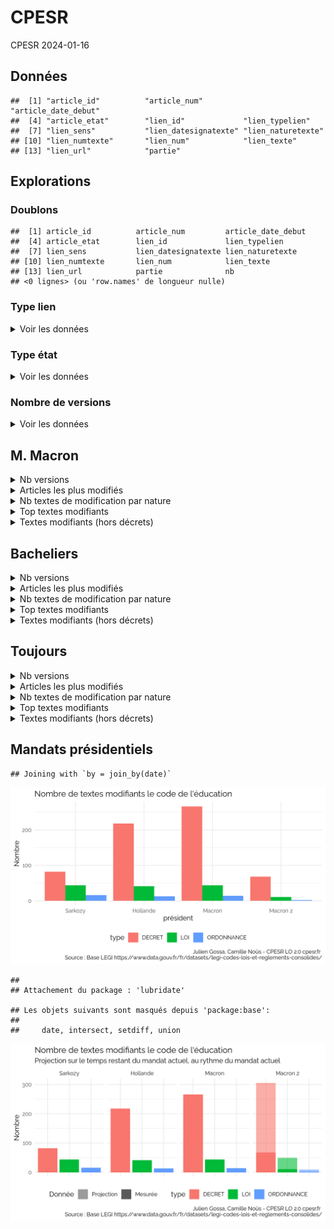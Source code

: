 CPESR
================
CPESR
2024-01-16

## Données

    ##  [1] "article_id"          "article_num"         "article_date_debut" 
    ##  [4] "article_etat"        "lien_id"             "lien_typelien"      
    ##  [7] "lien_sens"           "lien_datesignatexte" "lien_naturetexte"   
    ## [10] "lien_numtexte"       "lien_num"            "lien_texte"         
    ## [13] "lien_url"            "partie"

## Explorations

### Doublons

    ##  [1] article_id          article_num         article_date_debut 
    ##  [4] article_etat        lien_id             lien_typelien      
    ##  [7] lien_sens           lien_datesignatexte lien_naturetexte   
    ## [10] lien_numtexte       lien_num            lien_texte         
    ## [13] lien_url            partie              nb                 
    ## <0 lignes> (ou 'row.names' de longueur nulle)

### Type lien

<details>
<summary>
Voir les données
</summary>

| lien_typelien |    nb |
|:--------------|------:|
| CONCORDANCE   | 10690 |
| CONCORDE      |  5006 |
| CODIFICATION  |  9281 |
| CITATION      | 90684 |
| MODIFICATION  |   752 |
| MODIFIE       |  5282 |

</details>

### Type état

<details>
<summary>
Voir les données
</summary>

| article_etat    |    nb |
|:----------------|------:|
| MODIFIE         | 82097 |
| VIGUEUR         | 33428 |
| TRANSFERE       |  1051 |
| ABROGE          |  8046 |
| MODIFIE_MORT_NE |  1021 |
| VIGUEUR_DIFF    |   953 |

</details>

### Nombre de versions

<details>
<summary>
Voir les données
</summary>

| versions |   nb |
|---------:|-----:|
|        1 | 3347 |
|        2 | 1481 |
|        3 |  724 |
|        4 |  294 |
|        5 |  140 |
|        6 |   66 |

</details>

## M. Macron

<details>
<summary>
Nb versions
</summary>

| partie        | nb_versions |
|:--------------|------------:|
| Législative   |          77 |
| Réglementaire |         257 |

</details>
<details>
<summary>
Articles les plus modifiés
</summary>

    ## Joining with `by = join_by(article_num)`

| article_num | partie        | nb_versions | url                                                                    |
|:------------|:--------------|------------:|:-----------------------------------------------------------------------|
| L721-2      | Législative   |           7 | <https://www.legifrance.gouv.fr/codes/article_lc/LEGIARTI000045293824> |
| L312-9      | Législative   |           6 | <https://www.legifrance.gouv.fr/codes/article_lc/LEGIARTI000047666746> |
| L312-15     | Législative   |           6 | <https://www.legifrance.gouv.fr/codes/article_lc/LEGIARTI000045292525> |
| L371-1      | Législative   |           5 | <https://www.legifrance.gouv.fr/codes/article_lc/LEGIARTI000043484834> |
| L771-1      | Législative   |           5 | <https://www.legifrance.gouv.fr/codes/article_lc/LEGIARTI000043485415> |
| L773-1      | Législative   |           5 | <https://www.legifrance.gouv.fr/codes/article_lc/LEGIARTI000042814878> |
| L774-1      | Législative   |           5 | <https://www.legifrance.gouv.fr/codes/article_lc/LEGIARTI000042814828> |
| L131-5      | Législative   |           4 | <https://www.legifrance.gouv.fr/codes/article_lc/LEGIARTI000043982594> |
| L261-1      | Législative   |           4 | <https://www.legifrance.gouv.fr/codes/article_lc/LEGIARTI000039163423> |
| L442-2      | Législative   |           4 | <https://www.legifrance.gouv.fr/codes/article_lc/LEGIARTI000045292494> |
| D371-3      | Réglementaire |          27 | <https://www.legifrance.gouv.fr/codes/article_lc/LEGIARTI000045039726> |
| D373-2      | Réglementaire |          22 | <https://www.legifrance.gouv.fr/codes/article_lc/LEGIARTI000044381557> |
| D374-3      | Réglementaire |          22 | <https://www.legifrance.gouv.fr/codes/article_lc/LEGIARTI000044381714> |
| D718-5      | Réglementaire |          22 | <https://www.legifrance.gouv.fr/codes/article_lc/LEGIARTI000047266607> |
| D711-6-1    | Réglementaire |          16 | <https://www.legifrance.gouv.fr/codes/article_lc/LEGIARTI000048388742> |
| D612-32-2   | Réglementaire |          14 | <https://www.legifrance.gouv.fr/codes/article_lc/LEGIARTI000047094723> |
| D681-2      | Réglementaire |          14 | <https://www.legifrance.gouv.fr/codes/article_lc/LEGIARTI000045043588> |
| D683-2      | Réglementaire |          14 | <https://www.legifrance.gouv.fr/codes/article_lc/LEGIARTI000043195661> |
| D684-2      | Réglementaire |          14 | <https://www.legifrance.gouv.fr/codes/article_lc/LEGIARTI000043195604> |
| D612-34     | Réglementaire |          11 | <https://www.legifrance.gouv.fr/codes/article_lc/LEGIARTI000047967224> |

</details>
<details>
<summary>
Nb textes de modification par nature
</summary>

| lien_naturetexte |  nb |
|:-----------------|----:|
| LOI              |  55 |
| ORDONNANCE       |  16 |
| DECISION         |   2 |
| DECRET           | 332 |

</details>
<details>
<summary>
Top textes modifiants
</summary>

| lien_naturetexte | lien_numtexte | lien_datesignatexte | nb_modifications | lien_url                                                      |
|:-----------------|:--------------|:--------------------|-----------------:|:--------------------------------------------------------------|
| DECRET           | 2019-1558     | 2019-12-30          |              201 | <https://www.legifrance.gouv.fr/jorf/id/JORFTEXT000039700476> |
| LOI              | 2019-791      | 2019-07-26          |              151 | <https://www.legifrance.gouv.fr/jorf/id/JORFTEXT000038829065> |
| DECRET           | 2019-1554     | 2019-12-30          |              110 | <https://www.legifrance.gouv.fr/jorf/id/JORFTEXT000039700158> |
| DECRET           | 2018-614      | 2018-07-16          |               63 | <https://www.legifrance.gouv.fr/jorf/id/JORFTEXT000037202561> |
| DECRET           | 2021-1907     | 2021-12-30          |               55 | <https://www.legifrance.gouv.fr/jorf/id/JORFTEXT000044638867> |
| LOI              | 2020-1674     | 2020-12-24          |               49 | <https://www.legifrance.gouv.fr/jorf/id/JORFTEXT000042738027> |
| DECRET           | 2023-856      | 2023-09-05          |               49 | <https://www.legifrance.gouv.fr/jorf/id/JORFTEXT000048046061> |
| DECRET           | 2020-785      | 2020-06-26          |               47 | <https://www.legifrance.gouv.fr/jorf/id/JORFTEXT000042044408> |
| DECRET           | 2021-1910     | 2021-12-30          |               44 | <https://www.legifrance.gouv.fr/jorf/id/JORFTEXT000044740106> |
| ORDONNANCE       | 2021-1747     | 2021-12-22          |               40 | <https://www.legifrance.gouv.fr/jorf/id/JORFTEXT000044547312> |

</details>
<details>
<summary>
Textes modifiants (hors décrets)
</summary>

| lien_naturetexte | lien_numtexte | lien_datesignatexte | lien_url                                                      |
|:-----------------|:--------------|:--------------------|:--------------------------------------------------------------|
| ORDONNANCE       | 2017-1491     | 2017-10-25          | <https://www.legifrance.gouv.fr/jorf/id/JORFTEXT000035879962> |
| ORDONNANCE       | 2017-1718     | 2017-12-20          | <https://www.legifrance.gouv.fr/jorf/id/JORFTEXT000036240557> |
| LOI              | 2017-1837     | 2017-12-30          | <https://www.legifrance.gouv.fr/jorf/id/JORFTEXT000036339197> |
| LOI              | 2018-166      | 2018-03-08          | <https://www.legifrance.gouv.fr/jorf/id/JORFTEXT000036683777> |
| LOI              | 2018-217      | 2018-03-29          | <https://www.legifrance.gouv.fr/jorf/id/JORFTEXT000036755446> |
| LOI              | 2018-266      | 2018-04-13          | <https://www.legifrance.gouv.fr/jorf/id/JORFTEXT000036798673> |
| LOI              | 2018-493      | 2018-06-20          | <https://www.legifrance.gouv.fr/jorf/id/JORFTEXT000037085952> |
| LOI              | 2018-698      | 2018-08-03          | <https://www.legifrance.gouv.fr/jorf/id/JORFTEXT000037284333> |
| LOI              | 2018-703      | 2018-08-03          | <https://www.legifrance.gouv.fr/jorf/id/JORFTEXT000037284450> |
| LOI              | 2018-699      | 2018-08-03          | <https://www.legifrance.gouv.fr/jorf/id/JORFTEXT000037284338> |
| LOI              | 2018-771      | 2018-09-05          | <https://www.legifrance.gouv.fr/jorf/id/JORFTEXT000037367660> |
| LOI              | 2018-778      | 2018-09-10          | <https://www.legifrance.gouv.fr/jorf/id/JORFTEXT000037381808> |
| LOI              | 2018-938      | 2018-10-30          | <https://www.legifrance.gouv.fr/jorf/id/JORFTEXT000037547946> |
| ORDONNANCE       | 2018-1125     | 2018-12-12          | <https://www.legifrance.gouv.fr/jorf/id/JORFTEXT000037800506> |
| LOI              | 2018-1202     | 2018-12-22          | <https://www.legifrance.gouv.fr/jorf/id/JORFTEXT000037847559> |
| LOI              | 2018-1203     | 2018-12-22          | <https://www.legifrance.gouv.fr/jorf/id/JORFTEXT000037847585> |
| LOI              | 2018-1317     | 2018-12-28          | <https://www.legifrance.gouv.fr/jorf/id/JORFTEXT000037882341> |
| LOI              | 2019-222      | 2019-03-23          | <https://www.legifrance.gouv.fr/jorf/id/JORFTEXT000038261631> |
| LOI              | 2019-774      | 2019-07-24          | <https://www.legifrance.gouv.fr/jorf/id/JORFTEXT000038821260> |
| LOI              | 2019-791      | 2019-07-26          | <https://www.legifrance.gouv.fr/jorf/id/JORFTEXT000038829065> |
| LOI              | 2019-828      | 2019-08-06          | <https://www.legifrance.gouv.fr/jorf/id/JORFTEXT000038889182> |
| ORDONNANCE       | 2019-861      | 2019-08-21          | <https://www.legifrance.gouv.fr/jorf/id/JORFTEXT000038940323> |
| LOI              | 2019-1461     | 2019-12-27          | <https://www.legifrance.gouv.fr/jorf/id/JORFTEXT000039681877> |
| LOI              | 2019-1479     | 2019-12-28          | <https://www.legifrance.gouv.fr/jorf/id/JORFTEXT000039683923> |
| ORDONNANCE       | 2020-71       | 2020-01-29          | <https://www.legifrance.gouv.fr/jorf/id/JORFTEXT000041506557> |
| LOI              | 2020-105      | 2020-02-10          | <https://www.legifrance.gouv.fr/jorf/id/JORFTEXT000041553759> |
| DECISION         | 2020-834 QPC  | 2020-04-03          | <https://www.legifrance.gouv.fr/jorf/id/JORFTEXT000041782007> |
| LOI              | 2020-760      | 2020-06-22          | <https://www.legifrance.gouv.fr/jorf/id/JORFTEXT000042025624> |
| LOI              | 2020-766      | 2020-06-24          | <https://www.legifrance.gouv.fr/jorf/id/JORFTEXT000042031970> |
| LOI              | 2020-840      | 2020-07-03          | <https://www.legifrance.gouv.fr/jorf/id/JORFTEXT000042079128> |
| ORDONNANCE       | 2020-1256     | 2020-10-14          | <https://www.legifrance.gouv.fr/jorf/id/JORFTEXT000042424239> |
| LOI              | 2020-1525     | 2020-12-07          | <https://www.legifrance.gouv.fr/jorf/id/JORFTEXT000042619877> |
| ORDONNANCE       | 2020-1733     | 2020-12-16          | <https://www.legifrance.gouv.fr/jorf/id/JORFTEXT000042754770> |
| LOI              | 2020-1674     | 2020-12-24          | <https://www.legifrance.gouv.fr/jorf/id/JORFTEXT000042738027> |
| LOI              | 2021-502      | 2021-04-26          | <https://www.legifrance.gouv.fr/jorf/id/JORFTEXT000043421566> |
| ORDONNANCE       | 2021-552      | 2021-05-05          | <https://www.legifrance.gouv.fr/jorf/id/JORFTEXT000043477594> |
| ORDONNANCE       | 2021-611      | 2021-05-19          | <https://www.legifrance.gouv.fr/jorf/id/JORFTEXT000043511942> |
| LOI              | 2021-641      | 2021-05-21          | <https://www.legifrance.gouv.fr/jorf/id/JORFTEXT000043524722> |
| LOI              | 2021-695      | 2021-06-01          | <https://www.legifrance.gouv.fr/jorf/id/JORFTEXT000043575111> |
| ORDONNANCE       | 2021-702      | 2021-06-02          | <https://www.legifrance.gouv.fr/jorf/id/JORFTEXT000043590607> |
| LOI              | 2021-875      | 2021-07-01          | <https://www.legifrance.gouv.fr/jorf/id/JORFTEXT000043741543> |
| LOI              | 2021-874      | 2021-07-01          | <https://www.legifrance.gouv.fr/jorf/id/JORFTEXT000043741537> |
| DECISION         | 2021-823 DC   | 2021-08-13          | <https://www.legifrance.gouv.fr/jorf/id/JORFTEXT000043964902> |
| LOI              | 2021-1104     | 2021-08-22          | <https://www.legifrance.gouv.fr/jorf/id/JORFTEXT000043956924> |
| LOI              | 2021-1109     | 2021-08-24          | <https://www.legifrance.gouv.fr/jorf/id/JORFTEXT000043964778> |
| LOI              | 2021-1485     | 2021-11-15          | <https://www.legifrance.gouv.fr/jorf/id/JORFTEXT000044327272> |
| ORDONNANCE       | 2021-1574     | 2021-11-24          | <https://www.legifrance.gouv.fr/jorf/id/JORFTEXT000044411525> |
| LOI              | 2021-1539     | 2021-11-30          | <https://www.legifrance.gouv.fr/jorf/id/JORFTEXT000044387560> |
| LOI              | 2021-1678     | 2021-12-17          | <https://www.legifrance.gouv.fr/jorf/id/JORFTEXT000044513764> |
| LOI              | 2021-1716     | 2021-12-21          | <https://www.legifrance.gouv.fr/jorf/id/JORFTEXT000044537507> |
| ORDONNANCE       | 2021-1747     | 2021-12-22          | <https://www.legifrance.gouv.fr/jorf/id/JORFTEXT000044547312> |
| LOI              | 2021-1754     | 2021-12-23          | <https://www.legifrance.gouv.fr/jorf/id/JORFTEXT000044553428> |
| LOI              | 2021-1774     | 2021-12-24          | <https://www.legifrance.gouv.fr/jorf/id/JORFTEXT000044559192> |
| LOI              | 2022-52       | 2022-01-24          | <https://www.legifrance.gouv.fr/jorf/id/JORFTEXT000045067923> |
| LOI              | 2022-217      | 2022-02-21          | <https://www.legifrance.gouv.fr/jorf/id/JORFTEXT000045197395> |
| LOI              | 2022-272      | 2022-02-28          | <https://www.legifrance.gouv.fr/jorf/id/JORFTEXT000045268755> |
| LOI              | 2022-296      | 2022-03-02          | <https://www.legifrance.gouv.fr/jorf/id/JORFTEXT000045287568> |
| LOI              | 2022-299      | 2022-03-02          | <https://www.legifrance.gouv.fr/jorf/id/JORFTEXT000045287658> |
| ORDONNANCE       | 2022-408      | 2022-03-23          | <https://www.legifrance.gouv.fr/jorf/id/JORFTEXT000045398055> |
| ORDONNANCE       | 2022-583      | 2022-04-20          | <https://www.legifrance.gouv.fr/jorf/id/JORFTEXT000045614880> |
| ORDONNANCE       | 2022-1521     | 2022-12-07          | <https://www.legifrance.gouv.fr/jorf/id/JORFTEXT000046694513> |
| LOI              | 2022-1574     | 2022-12-16          | <https://www.legifrance.gouv.fr/jorf/id/JORFTEXT000046751169> |
| LOI              | 2022-1598     | 2022-12-21          | <https://www.legifrance.gouv.fr/jorf/id/JORFTEXT000046771781> |
| LOI              | 2022-1616     | 2022-12-23          | <https://www.legifrance.gouv.fr/jorf/id/JORFTEXT000046791754> |
| LOI              | 2022-1726     | 2022-12-30          | <https://www.legifrance.gouv.fr/jorf/id/JORFTEXT000046845631> |
| ORDONNANCE       | 2023-15       | 2023-01-18          | <https://www.legifrance.gouv.fr/jorf/id/JORFTEXT000047007968> |
| LOI              | 2023-29       | 2023-01-25          | <https://www.legifrance.gouv.fr/jorf/id/JORFTEXT000047055162> |
| LOI              | 2023-380      | 2023-05-19          | <https://www.legifrance.gouv.fr/jorf/id/JORFTEXT000047561974> |
| LOI              | 2023-451      | 2023-06-09          | <https://www.legifrance.gouv.fr/jorf/id/JORFTEXT000047663185> |
| LOI              | 2023-479      | 2023-06-21          | <https://www.legifrance.gouv.fr/jorf/id/JORFTEXT000047709059> |
| LOI              | 2023-580      | 2023-07-10          | <https://www.legifrance.gouv.fr/jorf/id/JORFTEXT000047805414> |
| LOI              | 2023-610      | 2023-07-18          | <https://www.legifrance.gouv.fr/jorf/id/JORFTEXT000047858021> |
| LOI              | 2023-703      | 2023-08-01          | <https://www.legifrance.gouv.fr/jorf/id/JORFTEXT000047914986> |

</details>

## Bacheliers

<details>
<summary>
Nb versions
</summary>

| partie        | nb_versions |
|:--------------|------------:|
| Législative   |         169 |
| Réglementaire |         482 |

</details>
<details>
<summary>
Articles les plus modifiés
</summary>

    ## Joining with `by = join_by(article_num)`

| article_num | partie        | nb_versions | url                                                                    |
|:------------|:--------------|------------:|:-----------------------------------------------------------------------|
| L214-13     | Législative   |          10 | <https://www.legifrance.gouv.fr/codes/article_lc/LEGIARTI000037390508> |
| L312-15     | Législative   |          10 | <https://www.legifrance.gouv.fr/codes/article_lc/LEGIARTI000045292525> |
| L335-5      | Législative   |          10 | <https://www.legifrance.gouv.fr/codes/article_lc/LEGIARTI000046774910> |
| L683-1      | Législative   |          10 | <https://www.legifrance.gouv.fr/codes/article_lc/LEGIARTI000043485268> |
| L684-1      | Législative   |          10 | <https://www.legifrance.gouv.fr/codes/article_lc/LEGIARTI000043485227> |
| L681-1      | Législative   |           9 | <https://www.legifrance.gouv.fr/codes/article_lc/LEGIARTI000043485309> |
| L822-1      | Législative   |           9 | <https://www.legifrance.gouv.fr/codes/article_lc/LEGIARTI000046873650> |
| L312-9      | Législative   |           8 | <https://www.legifrance.gouv.fr/codes/article_lc/LEGIARTI000047666746> |
| L721-2      | Législative   |           8 | <https://www.legifrance.gouv.fr/codes/article_lc/LEGIARTI000045293824> |
| L771-1      | Législative   |           8 | <https://www.legifrance.gouv.fr/codes/article_lc/LEGIARTI000043485415> |
| D718-5      | Réglementaire |          45 | <https://www.legifrance.gouv.fr/codes/article_lc/LEGIARTI000047266607> |
| D371-3      | Réglementaire |          38 | <https://www.legifrance.gouv.fr/codes/article_lc/LEGIARTI000045039726> |
| D373-2      | Réglementaire |          31 | <https://www.legifrance.gouv.fr/codes/article_lc/LEGIARTI000044381557> |
| D374-3      | Réglementaire |          31 | <https://www.legifrance.gouv.fr/codes/article_lc/LEGIARTI000044381714> |
| D683-2      | Réglementaire |          19 | <https://www.legifrance.gouv.fr/codes/article_lc/LEGIARTI000043195661> |
| D684-2      | Réglementaire |          19 | <https://www.legifrance.gouv.fr/codes/article_lc/LEGIARTI000043195604> |
| D681-2      | Réglementaire |          18 | <https://www.legifrance.gouv.fr/codes/article_lc/LEGIARTI000045043588> |
| D711-3      | Réglementaire |          18 | <https://www.legifrance.gouv.fr/codes/article_lc/LEGIARTI000048388745> |
| D612-32-2   | Réglementaire |          17 | <https://www.legifrance.gouv.fr/codes/article_lc/LEGIARTI000047094723> |
| D711-6-1    | Réglementaire |          16 | <https://www.legifrance.gouv.fr/codes/article_lc/LEGIARTI000048388742> |

</details>
<details>
<summary>
Nb textes de modification par nature
</summary>

| lien_naturetexte |  nb |
|:-----------------|----:|
| LOI              | 125 |
| ORDONNANCE       |  37 |
| DECRET           | 595 |
| DECISION         |   6 |
| LOI_ORGANIQUE    |   1 |

</details>
<details>
<summary>
Top textes modifiants
</summary>

| lien_naturetexte | lien_numtexte | lien_datesignatexte | nb_modifications | lien_url                                                      |
|:-----------------|:--------------|:--------------------|-----------------:|:--------------------------------------------------------------|
| DECRET           | 2019-1558     | 2019-12-30          |              201 | <https://www.legifrance.gouv.fr/jorf/id/JORFTEXT000039700476> |
| DECRET           | 2012-16       | 2012-01-05          |              175 | <https://www.legifrance.gouv.fr/jorf/id/JORFTEXT000025105579> |
| LOI              | 2019-791      | 2019-07-26          |              151 | <https://www.legifrance.gouv.fr/jorf/id/JORFTEXT000038829065> |
| DECRET           | 2015-652      | 2015-06-10          |              111 | <https://www.legifrance.gouv.fr/jorf/id/JORFTEXT000030715134> |
| DECRET           | 2019-1554     | 2019-12-30          |              110 | <https://www.legifrance.gouv.fr/jorf/id/JORFTEXT000039700158> |
| LOI              | 2013-660      | 2013-07-22          |              100 | <https://www.legifrance.gouv.fr/jorf/id/JORFTEXT000027735009> |
| DECRET           | 2016-1597     | 2016-11-25          |               79 | <https://www.legifrance.gouv.fr/jorf/id/JORFTEXT000033479390> |
| LOI              | 2013-595      | 2013-07-08          |               74 | <https://www.legifrance.gouv.fr/jorf/id/JORFTEXT000027677984> |
| DECRET           | 2018-614      | 2018-07-16          |               63 | <https://www.legifrance.gouv.fr/jorf/id/JORFTEXT000037202561> |
| ORDONNANCE       | 2010-462      | 2010-05-06          |               62 | <https://www.legifrance.gouv.fr/jorf/id/JORFTEXT000022176680> |

</details>
<details>
<summary>
Textes modifiants (hors décrets)
</summary>

| lien_naturetexte | lien_numtexte | lien_datesignatexte | lien_url                                                      |
|:-----------------|:--------------|:--------------------|:--------------------------------------------------------------|
| LOI              | 2009-1312     | 2009-10-28          | <https://www.legifrance.gouv.fr/jorf/id/JORFTEXT000021208103> |
| LOI              | 2009-1437     | 2009-11-24          | <https://www.legifrance.gouv.fr/jorf/id/JORFTEXT000021312490> |
| LOI              | 2009-1503     | 2009-12-08          | <https://www.legifrance.gouv.fr/jorf/id/JORFTEXT000021451610> |
| ORDONNANCE       | 2009-1534     | 2009-12-10          | <https://www.legifrance.gouv.fr/jorf/id/JORFTEXT000021447543> |
| ORDONNANCE       | 2010-49       | 2010-01-13          | <https://www.legifrance.gouv.fr/jorf/id/JORFTEXT000021683301> |
| LOI              | 2010-121      | 2010-02-08          | <https://www.legifrance.gouv.fr/jorf/id/JORFTEXT000021794951> |
| ORDONNANCE       | 2010-177      | 2010-02-23          | <https://www.legifrance.gouv.fr/jorf/id/JORFTEXT000021868310> |
| LOI              | 2010-241      | 2010-03-10          | <https://www.legifrance.gouv.fr/jorf/id/JORFTEXT000021954325> |
| ORDONNANCE       | 2010-331      | 2010-03-25          | <https://www.legifrance.gouv.fr/jorf/id/JORFTEXT000022018594> |
| ORDONNANCE       | 2010-462      | 2010-05-06          | <https://www.legifrance.gouv.fr/jorf/id/JORFTEXT000022176680> |
| LOI              | 2010-500      | 2010-05-18          | <https://www.legifrance.gouv.fr/jorf/id/JORFTEXT000022227311> |
| LOI              | 2010-597      | 2010-06-03          | <https://www.legifrance.gouv.fr/jorf/id/JORFTEXT000022308227> |
| ORDONNANCE       | 2010-638      | 2010-06-10          | <https://www.legifrance.gouv.fr/jorf/id/JORFTEXT000022330885> |
| LOI_ORGANIQUE    | 2010-704      | 2010-06-28          | <https://www.legifrance.gouv.fr/jorf/id/JORFTEXT000022402454> |
| LOI              | 2010-751      | 2010-07-05          | <https://www.legifrance.gouv.fr/jorf/id/JORFTEXT000022436528> |
| LOI              | 2010-769      | 2010-07-09          | <https://www.legifrance.gouv.fr/jorf/id/JORFTEXT000022454032> |
| LOI              | 2010-788      | 2010-07-12          | <https://www.legifrance.gouv.fr/jorf/id/JORFTEXT000022470434> |
| LOI              | 2010-853      | 2010-07-23          | <https://www.legifrance.gouv.fr/jorf/id/JORFTEXT000022511227> |
| LOI              | 2010-874      | 2010-07-27          | <https://www.legifrance.gouv.fr/jorf/id/JORFTEXT000022521587> |
| LOI              | 2010-1127     | 2010-09-28          | <https://www.legifrance.gouv.fr/jorf/id/JORFTEXT000022862522> |
| ORDONNANCE       | 2010-1307     | 2010-10-28          | <https://www.legifrance.gouv.fr/jorf/id/JORFTEXT000022990793> |
| LOI              | 2010-1330     | 2010-11-09          | <https://www.legifrance.gouv.fr/jorf/id/JORFTEXT000023022127> |
| LOI              | 2010-1487     | 2010-12-07          | <https://www.legifrance.gouv.fr/jorf/id/JORFTEXT000023174577> |
| LOI              | 2010-1536     | 2010-12-13          | <https://www.legifrance.gouv.fr/jorf/id/JORFTEXT000023229524> |
| LOI              | 2010-1594     | 2010-12-20          | <https://www.legifrance.gouv.fr/jorf/id/JORFTEXT000023261006> |
| LOI              | 2010-1657     | 2010-12-29          | <https://www.legifrance.gouv.fr/jorf/id/JORFTEXT000023314376> |
| LOI              | 2011-267      | 2011-03-14          | <https://www.legifrance.gouv.fr/jorf/id/JORFTEXT000023707312> |
| LOI              | 2011-302      | 2011-03-22          | <https://www.legifrance.gouv.fr/jorf/id/JORFTEXT000023751262> |
| LOI              | 2011-334      | 2011-03-29          | <https://www.legifrance.gouv.fr/jorf/id/JORFTEXT000023781252> |
| LOI              | 2011-525      | 2011-05-17          | <https://www.legifrance.gouv.fr/jorf/id/JORFTEXT000024021430> |
| LOI              | 2011-893      | 2011-07-28          | <https://www.legifrance.gouv.fr/jorf/id/JORFTEXT000024408887> |
| LOI              | 2011-940      | 2011-08-10          | <https://www.legifrance.gouv.fr/jorf/id/JORFTEXT000024457033> |
| LOI              | 2011-1977     | 2011-12-28          | <https://www.legifrance.gouv.fr/jorf/id/JORFTEXT000025044460> |
| LOI              | 2012-158      | 2012-02-01          | <https://www.legifrance.gouv.fr/jorf/id/JORFTEXT000025269948> |
| LOI              | 2012-300      | 2012-03-05          | <https://www.legifrance.gouv.fr/jorf/id/JORFTEXT000025441587> |
| ORDONNANCE       | 2012-351      | 2012-03-12          | <https://www.legifrance.gouv.fr/jorf/id/JORFTEXT000025498645> |
| LOI              | 2012-347      | 2012-03-12          | <https://www.legifrance.gouv.fr/jorf/id/JORFTEXT000025489865> |
| LOI              | 2012-409      | 2012-03-27          | <https://www.legifrance.gouv.fr/jorf/id/JORFTEXT000025582235> |
| LOI              | 2012-1404     | 2012-12-17          | <https://www.legifrance.gouv.fr/jorf/id/JORFTEXT000026785322> |
| DECISION         | 354947        | 2012-12-19          | <https://www.legifrance.gouv.fr/jorf/id/JORFTEXT000026856692> |
| LOI              | 2013-108      | 2013-01-31          | <https://www.legifrance.gouv.fr/jorf/id/JORFTEXT000027012750> |
| LOI              | 2013-403      | 2013-05-17          | <https://www.legifrance.gouv.fr/jorf/id/JORFTEXT000027414225> |
| LOI              | 2013-595      | 2013-07-08          | <https://www.legifrance.gouv.fr/jorf/id/JORFTEXT000027677984> |
| LOI              | 2013-660      | 2013-07-22          | <https://www.legifrance.gouv.fr/jorf/id/JORFTEXT000027735009> |
| LOI              | 2013-659      | 2013-07-22          | <https://www.legifrance.gouv.fr/jorf/id/JORFTEXT000027734839> |
| LOI              | 2013-1278     | 2013-12-29          | <https://www.legifrance.gouv.fr/jorf/id/JORFTEXT000028399511> |
| LOI              | 2014-58       | 2014-01-27          | <https://www.legifrance.gouv.fr/jorf/id/JORFTEXT000028526298> |
| LOI              | 2014-173      | 2014-02-21          | <https://www.legifrance.gouv.fr/jorf/id/JORFTEXT000028636804> |
| LOI              | 2014-288      | 2014-03-05          | <https://www.legifrance.gouv.fr/jorf/id/JORFTEXT000028683576> |
| ORDONNANCE       | 2014-693      | 2014-06-26          | <https://www.legifrance.gouv.fr/jorf/id/JORFTEXT000029139960> |
| ORDONNANCE       | 2014-691      | 2014-06-26          | <https://www.legifrance.gouv.fr/jorf/id/JORFTEXT000029139765> |
| ORDONNANCE       | 2014-692      | 2014-06-26          | <https://www.legifrance.gouv.fr/jorf/id/JORFTEXT000029145752> |
| LOI              | 2014-788      | 2014-07-10          | <https://www.legifrance.gouv.fr/jorf/id/JORFTEXT000029223331> |
| DECISION         | 372835        | 2014-07-16          | <https://www.legifrance.gouv.fr/jorf/id/JORFTEXT000029279331> |
| ORDONNANCE       | 2014-807      | 2014-07-17          | <https://www.legifrance.gouv.fr/jorf/id/JORFTEXT000029256941> |
| ORDONNANCE       | 2014-806      | 2014-07-17          | <https://www.legifrance.gouv.fr/jorf/id/JORFTEXT000029256904> |
| LOI              | 2014-856      | 2014-07-31          | <https://www.legifrance.gouv.fr/jorf/id/JORFTEXT000029313296> |
| LOI              | 2014-873      | 2014-08-04          | <https://www.legifrance.gouv.fr/jorf/id/JORFTEXT000029330832> |
| LOI              | 2014-891      | 2014-08-08          | <https://www.legifrance.gouv.fr/jorf/id/JORFTEXT000029349482> |
| LOI              | 2014-1170     | 2014-10-13          | <https://www.legifrance.gouv.fr/jorf/id/JORFTEXT000029573022> |
| ORDONNANCE       | 2014-1543     | 2014-12-19          | <https://www.legifrance.gouv.fr/jorf/id/JORFTEXT000029925718> |
| LOI              | 2014-1545     | 2014-12-20          | <https://www.legifrance.gouv.fr/jorf/id/JORFTEXT000029926655> |
| ORDONNANCE       | 2015-25       | 2015-01-14          | <https://www.legifrance.gouv.fr/jorf/id/JORFTEXT000030098110> |
| ORDONNANCE       | 2015-24       | 2015-01-14          | <https://www.legifrance.gouv.fr/jorf/id/JORFTEXT000030097831> |
| LOI              | 2015-177      | 2015-02-16          | <https://www.legifrance.gouv.fr/jorf/id/JORFTEXT000030248562> |
| LOI              | 2015-366      | 2015-03-31          | <https://www.legifrance.gouv.fr/jorf/id/JORFTEXT000030423022> |
| LOI              | 2015-737      | 2015-06-25          | <https://www.legifrance.gouv.fr/jorf/id/JORFTEXT000030784348> |
| LOI              | 2015-990      | 2015-08-06          | <https://www.legifrance.gouv.fr/jorf/id/JORFTEXT000030978561> |
| LOI              | 2015-991      | 2015-08-07          | <https://www.legifrance.gouv.fr/jorf/id/JORFTEXT000030985460> |
| LOI              | 2015-992      | 2015-08-17          | <https://www.legifrance.gouv.fr/jorf/id/JORFTEXT000031044385> |
| LOI              | 2015-994      | 2015-08-17          | <https://www.legifrance.gouv.fr/jorf/id/JORFTEXT000031046061> |
| LOI              | 2015-1541     | 2015-11-27          | <https://www.legifrance.gouv.fr/jorf/id/JORFTEXT000031535624> |
| LOI              | 2015-1785     | 2015-12-29          | <https://www.legifrance.gouv.fr/jorf/id/JORFTEXT000031732865> |
| LOI              | 2016-41       | 2016-01-26          | <https://www.legifrance.gouv.fr/jorf/id/JORFTEXT000031912641> |
| LOI              | 2016-138      | 2016-02-11          | <https://www.legifrance.gouv.fr/jorf/id/JORFTEXT000032036289> |
| LOI              | 2016-297      | 2016-03-14          | <https://www.legifrance.gouv.fr/jorf/id/JORFTEXT000032205234> |
| LOI              | 2016-444      | 2016-04-13          | <https://www.legifrance.gouv.fr/jorf/id/JORFTEXT000032396046> |
| LOI              | 2016-457      | 2016-04-14          | <https://www.legifrance.gouv.fr/jorf/id/JORFTEXT000032401821> |
| LOI              | 2016-483      | 2016-04-20          | <https://www.legifrance.gouv.fr/jorf/id/JORFTEXT000032433852> |
| DECISION         | 390956        | 2016-06-01          | <https://www.legifrance.gouv.fr/jorf/id/JORFTEXT000032673436> |
| LOI              | 2016-925      | 2016-07-07          | <https://www.legifrance.gouv.fr/jorf/id/JORFTEXT000032854341> |
| LOI              | 2016-1088     | 2016-08-08          | <https://www.legifrance.gouv.fr/jorf/id/JORFTEXT000032983213> |
| LOI              | 2016-1321     | 2016-10-07          | <https://www.legifrance.gouv.fr/jorf/id/JORFTEXT000033202746> |
| ORDONNANCE       | 2016-1519     | 2016-11-10          | <https://www.legifrance.gouv.fr/jorf/id/JORFTEXT000033367836> |
| ORDONNANCE       | 2016-1562     | 2016-11-21          | <https://www.legifrance.gouv.fr/jorf/id/JORFTEXT000033440998> |
| LOI              | 2016-1691     | 2016-12-09          | <https://www.legifrance.gouv.fr/jorf/id/JORFTEXT000033558528> |
| ORDONNANCE       | 2016-1809     | 2016-12-22          | <https://www.legifrance.gouv.fr/jorf/id/JORFTEXT000033670708> |
| LOI              | 2016-1828     | 2016-12-23          | <https://www.legifrance.gouv.fr/jorf/id/JORFTEXT000033680801> |
| LOI              | 2016-1888     | 2016-12-28          | <https://www.legifrance.gouv.fr/jorf/id/JORFTEXT000033717812> |
| ORDONNANCE       | 2017-31       | 2017-01-12          | <https://www.legifrance.gouv.fr/jorf/id/JORFTEXT000033860852> |
| ORDONNANCE       | 2017-50       | 2017-01-19          | <https://www.legifrance.gouv.fr/jorf/id/JORFTEXT000033893429> |
| LOI              | 2017-86       | 2017-01-27          | <https://www.legifrance.gouv.fr/jorf/id/JORFTEXT000033934948> |
| LOI              | 2017-256      | 2017-02-28          | <https://www.legifrance.gouv.fr/jorf/id/JORFTEXT000034103762> |
| LOI              | 2017-257      | 2017-02-28          | <https://www.legifrance.gouv.fr/jorf/id/JORFTEXT000034103927> |
| LOI              | 2017-261      | 2017-03-01          | <https://www.legifrance.gouv.fr/jorf/id/JORFTEXT000034111794> |
| DECISION         | 395506        | 2017-03-31          | <https://www.legifrance.gouv.fr/jorf/id/JORFTEXT000034391052> |
| ORDONNANCE       | 2017-1491     | 2017-10-25          | <https://www.legifrance.gouv.fr/jorf/id/JORFTEXT000035879962> |
| ORDONNANCE       | 2017-1718     | 2017-12-20          | <https://www.legifrance.gouv.fr/jorf/id/JORFTEXT000036240557> |
| LOI              | 2017-1837     | 2017-12-30          | <https://www.legifrance.gouv.fr/jorf/id/JORFTEXT000036339197> |
| LOI              | 2018-166      | 2018-03-08          | <https://www.legifrance.gouv.fr/jorf/id/JORFTEXT000036683777> |
| LOI              | 2018-217      | 2018-03-29          | <https://www.legifrance.gouv.fr/jorf/id/JORFTEXT000036755446> |
| LOI              | 2018-266      | 2018-04-13          | <https://www.legifrance.gouv.fr/jorf/id/JORFTEXT000036798673> |
| LOI              | 2018-493      | 2018-06-20          | <https://www.legifrance.gouv.fr/jorf/id/JORFTEXT000037085952> |
| LOI              | 2018-698      | 2018-08-03          | <https://www.legifrance.gouv.fr/jorf/id/JORFTEXT000037284333> |
| LOI              | 2018-703      | 2018-08-03          | <https://www.legifrance.gouv.fr/jorf/id/JORFTEXT000037284450> |
| LOI              | 2018-699      | 2018-08-03          | <https://www.legifrance.gouv.fr/jorf/id/JORFTEXT000037284338> |
| LOI              | 2018-771      | 2018-09-05          | <https://www.legifrance.gouv.fr/jorf/id/JORFTEXT000037367660> |
| LOI              | 2018-778      | 2018-09-10          | <https://www.legifrance.gouv.fr/jorf/id/JORFTEXT000037381808> |
| LOI              | 2018-938      | 2018-10-30          | <https://www.legifrance.gouv.fr/jorf/id/JORFTEXT000037547946> |
| ORDONNANCE       | 2018-1125     | 2018-12-12          | <https://www.legifrance.gouv.fr/jorf/id/JORFTEXT000037800506> |
| LOI              | 2018-1202     | 2018-12-22          | <https://www.legifrance.gouv.fr/jorf/id/JORFTEXT000037847559> |
| LOI              | 2018-1203     | 2018-12-22          | <https://www.legifrance.gouv.fr/jorf/id/JORFTEXT000037847585> |
| LOI              | 2018-1317     | 2018-12-28          | <https://www.legifrance.gouv.fr/jorf/id/JORFTEXT000037882341> |
| LOI              | 2019-222      | 2019-03-23          | <https://www.legifrance.gouv.fr/jorf/id/JORFTEXT000038261631> |
| LOI              | 2019-774      | 2019-07-24          | <https://www.legifrance.gouv.fr/jorf/id/JORFTEXT000038821260> |
| LOI              | 2019-791      | 2019-07-26          | <https://www.legifrance.gouv.fr/jorf/id/JORFTEXT000038829065> |
| LOI              | 2019-828      | 2019-08-06          | <https://www.legifrance.gouv.fr/jorf/id/JORFTEXT000038889182> |
| ORDONNANCE       | 2019-861      | 2019-08-21          | <https://www.legifrance.gouv.fr/jorf/id/JORFTEXT000038940323> |
| LOI              | 2019-1461     | 2019-12-27          | <https://www.legifrance.gouv.fr/jorf/id/JORFTEXT000039681877> |
| LOI              | 2019-1479     | 2019-12-28          | <https://www.legifrance.gouv.fr/jorf/id/JORFTEXT000039683923> |
| ORDONNANCE       | 2020-71       | 2020-01-29          | <https://www.legifrance.gouv.fr/jorf/id/JORFTEXT000041506557> |
| LOI              | 2020-105      | 2020-02-10          | <https://www.legifrance.gouv.fr/jorf/id/JORFTEXT000041553759> |
| DECISION         | 2020-834 QPC  | 2020-04-03          | <https://www.legifrance.gouv.fr/jorf/id/JORFTEXT000041782007> |
| LOI              | 2020-760      | 2020-06-22          | <https://www.legifrance.gouv.fr/jorf/id/JORFTEXT000042025624> |
| LOI              | 2020-766      | 2020-06-24          | <https://www.legifrance.gouv.fr/jorf/id/JORFTEXT000042031970> |
| LOI              | 2020-840      | 2020-07-03          | <https://www.legifrance.gouv.fr/jorf/id/JORFTEXT000042079128> |
| ORDONNANCE       | 2020-1256     | 2020-10-14          | <https://www.legifrance.gouv.fr/jorf/id/JORFTEXT000042424239> |
| LOI              | 2020-1525     | 2020-12-07          | <https://www.legifrance.gouv.fr/jorf/id/JORFTEXT000042619877> |
| ORDONNANCE       | 2020-1733     | 2020-12-16          | <https://www.legifrance.gouv.fr/jorf/id/JORFTEXT000042754770> |
| LOI              | 2020-1674     | 2020-12-24          | <https://www.legifrance.gouv.fr/jorf/id/JORFTEXT000042738027> |
| LOI              | 2021-502      | 2021-04-26          | <https://www.legifrance.gouv.fr/jorf/id/JORFTEXT000043421566> |
| ORDONNANCE       | 2021-552      | 2021-05-05          | <https://www.legifrance.gouv.fr/jorf/id/JORFTEXT000043477594> |
| ORDONNANCE       | 2021-611      | 2021-05-19          | <https://www.legifrance.gouv.fr/jorf/id/JORFTEXT000043511942> |
| LOI              | 2021-641      | 2021-05-21          | <https://www.legifrance.gouv.fr/jorf/id/JORFTEXT000043524722> |
| LOI              | 2021-695      | 2021-06-01          | <https://www.legifrance.gouv.fr/jorf/id/JORFTEXT000043575111> |
| ORDONNANCE       | 2021-702      | 2021-06-02          | <https://www.legifrance.gouv.fr/jorf/id/JORFTEXT000043590607> |
| LOI              | 2021-875      | 2021-07-01          | <https://www.legifrance.gouv.fr/jorf/id/JORFTEXT000043741543> |
| LOI              | 2021-874      | 2021-07-01          | <https://www.legifrance.gouv.fr/jorf/id/JORFTEXT000043741537> |
| DECISION         | 2021-823 DC   | 2021-08-13          | <https://www.legifrance.gouv.fr/jorf/id/JORFTEXT000043964902> |
| LOI              | 2021-1104     | 2021-08-22          | <https://www.legifrance.gouv.fr/jorf/id/JORFTEXT000043956924> |
| LOI              | 2021-1109     | 2021-08-24          | <https://www.legifrance.gouv.fr/jorf/id/JORFTEXT000043964778> |
| LOI              | 2021-1485     | 2021-11-15          | <https://www.legifrance.gouv.fr/jorf/id/JORFTEXT000044327272> |
| ORDONNANCE       | 2021-1574     | 2021-11-24          | <https://www.legifrance.gouv.fr/jorf/id/JORFTEXT000044411525> |
| LOI              | 2021-1539     | 2021-11-30          | <https://www.legifrance.gouv.fr/jorf/id/JORFTEXT000044387560> |
| LOI              | 2021-1678     | 2021-12-17          | <https://www.legifrance.gouv.fr/jorf/id/JORFTEXT000044513764> |
| LOI              | 2021-1716     | 2021-12-21          | <https://www.legifrance.gouv.fr/jorf/id/JORFTEXT000044537507> |
| ORDONNANCE       | 2021-1747     | 2021-12-22          | <https://www.legifrance.gouv.fr/jorf/id/JORFTEXT000044547312> |
| LOI              | 2021-1754     | 2021-12-23          | <https://www.legifrance.gouv.fr/jorf/id/JORFTEXT000044553428> |
| LOI              | 2021-1774     | 2021-12-24          | <https://www.legifrance.gouv.fr/jorf/id/JORFTEXT000044559192> |
| LOI              | 2022-52       | 2022-01-24          | <https://www.legifrance.gouv.fr/jorf/id/JORFTEXT000045067923> |
| LOI              | 2022-217      | 2022-02-21          | <https://www.legifrance.gouv.fr/jorf/id/JORFTEXT000045197395> |
| LOI              | 2022-272      | 2022-02-28          | <https://www.legifrance.gouv.fr/jorf/id/JORFTEXT000045268755> |
| LOI              | 2022-296      | 2022-03-02          | <https://www.legifrance.gouv.fr/jorf/id/JORFTEXT000045287568> |
| LOI              | 2022-299      | 2022-03-02          | <https://www.legifrance.gouv.fr/jorf/id/JORFTEXT000045287658> |
| ORDONNANCE       | 2022-408      | 2022-03-23          | <https://www.legifrance.gouv.fr/jorf/id/JORFTEXT000045398055> |
| ORDONNANCE       | 2022-583      | 2022-04-20          | <https://www.legifrance.gouv.fr/jorf/id/JORFTEXT000045614880> |
| ORDONNANCE       | 2022-1521     | 2022-12-07          | <https://www.legifrance.gouv.fr/jorf/id/JORFTEXT000046694513> |
| LOI              | 2022-1574     | 2022-12-16          | <https://www.legifrance.gouv.fr/jorf/id/JORFTEXT000046751169> |
| LOI              | 2022-1598     | 2022-12-21          | <https://www.legifrance.gouv.fr/jorf/id/JORFTEXT000046771781> |
| LOI              | 2022-1616     | 2022-12-23          | <https://www.legifrance.gouv.fr/jorf/id/JORFTEXT000046791754> |
| LOI              | 2022-1726     | 2022-12-30          | <https://www.legifrance.gouv.fr/jorf/id/JORFTEXT000046845631> |
| ORDONNANCE       | 2023-15       | 2023-01-18          | <https://www.legifrance.gouv.fr/jorf/id/JORFTEXT000047007968> |
| LOI              | 2023-29       | 2023-01-25          | <https://www.legifrance.gouv.fr/jorf/id/JORFTEXT000047055162> |
| LOI              | 2023-380      | 2023-05-19          | <https://www.legifrance.gouv.fr/jorf/id/JORFTEXT000047561974> |
| LOI              | 2023-451      | 2023-06-09          | <https://www.legifrance.gouv.fr/jorf/id/JORFTEXT000047663185> |
| LOI              | 2023-479      | 2023-06-21          | <https://www.legifrance.gouv.fr/jorf/id/JORFTEXT000047709059> |
| LOI              | 2023-580      | 2023-07-10          | <https://www.legifrance.gouv.fr/jorf/id/JORFTEXT000047805414> |
| LOI              | 2023-610      | 2023-07-18          | <https://www.legifrance.gouv.fr/jorf/id/JORFTEXT000047858021> |
| LOI              | 2023-703      | 2023-08-01          | <https://www.legifrance.gouv.fr/jorf/id/JORFTEXT000047914986> |

</details>

## Toujours

<details>
<summary>
Nb versions
</summary>

| partie        | nb_versions |
|:--------------|------------:|
| Législative   |         248 |
| Réglementaire |         554 |

</details>
<details>
<summary>
Articles les plus modifiés
</summary>

    ## Joining with `by = join_by(article_num)`

| article_num | partie        | nb_versions | url                                                                    |
|:------------|:--------------|------------:|:-----------------------------------------------------------------------|
| L214-13     | Législative   |          19 | <https://www.legifrance.gouv.fr/codes/article_lc/LEGIARTI000037390508> |
| L683-1      | Législative   |          14 | <https://www.legifrance.gouv.fr/codes/article_lc/LEGIARTI000043485268> |
| L684-1      | Législative   |          14 | <https://www.legifrance.gouv.fr/codes/article_lc/LEGIARTI000043485227> |
| L312-15     | Législative   |          13 | <https://www.legifrance.gouv.fr/codes/article_lc/LEGIARTI000045292525> |
| L335-5      | Législative   |          13 | <https://www.legifrance.gouv.fr/codes/article_lc/LEGIARTI000046774910> |
| L681-1      | Législative   |          13 | <https://www.legifrance.gouv.fr/codes/article_lc/LEGIARTI000043485309> |
| L973-1      | Législative   |          13 | <https://www.legifrance.gouv.fr/codes/article_lc/LEGIARTI000042814773> |
| L974-1      | Législative   |          13 | <https://www.legifrance.gouv.fr/codes/article_lc/LEGIARTI000042814726> |
| L822-1      | Législative   |          12 | <https://www.legifrance.gouv.fr/codes/article_lc/LEGIARTI000046873650> |
| L261-1      | Législative   |          11 | <https://www.legifrance.gouv.fr/codes/article_lc/LEGIARTI000039163423> |
| D718-5      | Réglementaire |          45 | <https://www.legifrance.gouv.fr/codes/article_lc/LEGIARTI000047266607> |
| D371-3      | Réglementaire |          39 | <https://www.legifrance.gouv.fr/codes/article_lc/LEGIARTI000045039726> |
| D373-2      | Réglementaire |          32 | <https://www.legifrance.gouv.fr/codes/article_lc/LEGIARTI000044381557> |
| D374-3      | Réglementaire |          32 | <https://www.legifrance.gouv.fr/codes/article_lc/LEGIARTI000044381714> |
| D683-2      | Réglementaire |          19 | <https://www.legifrance.gouv.fr/codes/article_lc/LEGIARTI000043195661> |
| D684-2      | Réglementaire |          19 | <https://www.legifrance.gouv.fr/codes/article_lc/LEGIARTI000043195604> |
| D681-2      | Réglementaire |          18 | <https://www.legifrance.gouv.fr/codes/article_lc/LEGIARTI000045043588> |
| D711-3      | Réglementaire |          18 | <https://www.legifrance.gouv.fr/codes/article_lc/LEGIARTI000048388745> |
| D612-32-2   | Réglementaire |          17 | <https://www.legifrance.gouv.fr/codes/article_lc/LEGIARTI000047094723> |
| D711-6-1    | Réglementaire |          16 | <https://www.legifrance.gouv.fr/codes/article_lc/LEGIARTI000048388742> |

</details>
<details>
<summary>
Nb textes de modification par nature
</summary>

| lien_naturetexte |  nb |
|:-----------------|----:|
| LOI              | 177 |
| ORDONNANCE       |  59 |
| DECRET           | 657 |
| DECISION         |   6 |
| LOI_ORGANIQUE    |   1 |

</details>
<details>
<summary>
Top textes modifiants
</summary>

| lien_naturetexte | lien_numtexte | lien_datesignatexte | nb_modifications | lien_url                                                      |
|:-----------------|:--------------|:--------------------|-----------------:|:--------------------------------------------------------------|
| DECRET           | 2019-1558     | 2019-12-30          |              201 | <https://www.legifrance.gouv.fr/jorf/id/JORFTEXT000039700476> |
| DECRET           | 2012-16       | 2012-01-05          |              175 | <https://www.legifrance.gouv.fr/jorf/id/JORFTEXT000025105579> |
| LOI              | 2019-791      | 2019-07-26          |              151 | <https://www.legifrance.gouv.fr/jorf/id/JORFTEXT000038829065> |
| DECRET           | 2015-652      | 2015-06-10          |              111 | <https://www.legifrance.gouv.fr/jorf/id/JORFTEXT000030715134> |
| DECRET           | 2019-1554     | 2019-12-30          |              110 | <https://www.legifrance.gouv.fr/jorf/id/JORFTEXT000039700158> |
| LOI              | 2013-660      | 2013-07-22          |              100 | <https://www.legifrance.gouv.fr/jorf/id/JORFTEXT000027735009> |
| DECRET           | 2016-1597     | 2016-11-25          |               79 | <https://www.legifrance.gouv.fr/jorf/id/JORFTEXT000033479390> |
| LOI              | 2005-380      | 2005-04-23          |               76 | <https://www.legifrance.gouv.fr/jorf/id/JORFTEXT000000259787> |
| LOI              | 2013-595      | 2013-07-08          |               74 | <https://www.legifrance.gouv.fr/jorf/id/JORFTEXT000027677984> |
| DECRET           | 2018-614      | 2018-07-16          |               63 | <https://www.legifrance.gouv.fr/jorf/id/JORFTEXT000037202561> |

</details>
<details>
<summary>
Textes modifiants (hors décrets)
</summary>

| lien_naturetexte | lien_numtexte | lien_datesignatexte | lien_url                                                      |
|:-----------------|:--------------|:--------------------|:--------------------------------------------------------------|
| LOI              | 2000-597      | 2000-06-30          | <https://www.legifrance.gouv.fr/jorf/id/JORFTEXT000000204851> |
| ORDONNANCE       | 2000-916      | 2000-09-19          | <https://www.legifrance.gouv.fr/jorf/id/JORFTEXT000000219672> |
| LOI              | 2000-1207     | 2000-12-13          | <https://www.legifrance.gouv.fr/jorf/id/JORFTEXT000000387814> |
| ORDONNANCE       | 2001-174      | 2001-02-22          | <https://www.legifrance.gouv.fr/jorf/id/JORFTEXT000000755333> |
| LOI              | 2001-588      | 2001-07-04          | <https://www.legifrance.gouv.fr/jorf/id/JORFTEXT000000222631> |
| LOI              | 2001-624      | 2001-07-17          | <https://www.legifrance.gouv.fr/jorf/id/JORFTEXT000000757800> |
| LOI              | 2002-73       | 2002-01-17          | <https://www.legifrance.gouv.fr/jorf/id/JORFTEXT000000408905> |
| LOI              | 2002-92       | 2002-01-22          | <https://www.legifrance.gouv.fr/jorf/id/JORFTEXT000000409466> |
| ORDONNANCE       | 2002-198      | 2002-02-14          | <https://www.legifrance.gouv.fr/jorf/id/JORFTEXT000000593677> |
| LOI              | 2002-276      | 2002-02-27          | <https://www.legifrance.gouv.fr/jorf/id/JORFTEXT000000593100> |
| LOI              | 2003-339      | 2003-04-14          | <https://www.legifrance.gouv.fr/jorf/id/JORFTEXT000000238536> |
| LOI              | 2003-400      | 2003-04-30          | <https://www.legifrance.gouv.fr/jorf/id/JORFTEXT000000602740> |
| LOI              | 2003-708      | 2003-08-01          | <https://www.legifrance.gouv.fr/jorf/id/JORFTEXT000000240077> |
| ORDONNANCE       | 2003-1212     | 2003-12-18          | <https://www.legifrance.gouv.fr/jorf/id/JORFTEXT000000429994> |
| LOI              | 2003-1311     | 2003-12-30          | <https://www.legifrance.gouv.fr/jorf/id/JORFTEXT000000612133> |
| LOI              | 2004-1        | 2004-01-02          | <https://www.legifrance.gouv.fr/jorf/id/JORFTEXT000000431282> |
| LOI              | 2004-228      | 2004-03-15          | <https://www.legifrance.gouv.fr/jorf/id/JORFTEXT000000417977> |
| LOI              | 2004-391      | 2004-05-04          | <https://www.legifrance.gouv.fr/jorf/id/JORFTEXT000000613810> |
| ORDONNANCE       | 2004-545      | 2004-06-11          | <https://www.legifrance.gouv.fr/jorf/id/JORFTEXT000000617671> |
| ORDONNANCE       | 2004-637      | 2004-07-01          | <https://www.legifrance.gouv.fr/jorf/id/JORFTEXT000000803875> |
| ORDONNANCE       | 2004-631      | 2004-07-01          | <https://www.legifrance.gouv.fr/jorf/id/JORFTEXT000000803481> |
| LOI              | 2004-806      | 2004-08-09          | <https://www.legifrance.gouv.fr/jorf/id/JORFTEXT000000787078> |
| LOI              | 2004-805      | 2004-08-09          | <https://www.legifrance.gouv.fr/jorf/id/JORFTEXT000000237105> |
| LOI              | 2004-809      | 2004-08-13          | <https://www.legifrance.gouv.fr/jorf/id/JORFTEXT000000804607> |
| LOI              | 2004-811      | 2004-08-13          | <https://www.legifrance.gouv.fr/jorf/id/JORFTEXT000000804612> |
| LOI              | 2004-810      | 2004-08-13          | <https://www.legifrance.gouv.fr/jorf/id/JORFTEXT000000625158> |
| ORDONNANCE       | 2004-1174     | 2004-11-04          | <https://www.legifrance.gouv.fr/jorf/id/JORFTEXT000000237213> |
| LOI              | 2004-1343     | 2004-12-09          | <https://www.legifrance.gouv.fr/jorf/id/JORFTEXT000000256180> |
| LOI              | 2004-1484     | 2004-12-30          | <https://www.legifrance.gouv.fr/jorf/id/JORFTEXT000000789373> |
| LOI              | 2005-5        | 2005-01-05          | <https://www.legifrance.gouv.fr/jorf/id/JORFTEXT000000624676> |
| LOI              | 2005-32       | 2005-01-18          | <https://www.legifrance.gouv.fr/jorf/id/JORFTEXT000000806166> |
| LOI              | 2005-102      | 2005-02-11          | <https://www.legifrance.gouv.fr/jorf/id/JORFTEXT000000809647> |
| LOI              | 2005-157      | 2005-02-23          | <https://www.legifrance.gouv.fr/jorf/id/JORFTEXT000000257340> |
| LOI              | 2005-380      | 2005-04-23          | <https://www.legifrance.gouv.fr/jorf/id/JORFTEXT000000259787> |
| ORDONNANCE       | 2005-406      | 2005-05-02          | <https://www.legifrance.gouv.fr/jorf/id/JORFTEXT000000606537> |
| ORDONNANCE       | 2005-461      | 2005-05-13          | <https://www.legifrance.gouv.fr/jorf/id/JORFTEXT000000629800> |
| LOI              | 2005-841      | 2005-07-26          | <https://www.legifrance.gouv.fr/jorf/id/JORFTEXT000000632799> |
| LOI              | 2005-1720     | 2005-12-30          | <https://www.legifrance.gouv.fr/jorf/id/JORFTEXT000000813882> |
| LOI              | 2006-10       | 2006-01-05          | <https://www.legifrance.gouv.fr/jorf/id/JORFTEXT000000456019> |
| ORDONNANCE       | 2006-172      | 2006-02-15          | <https://www.legifrance.gouv.fr/jorf/id/JORFTEXT000000264872> |
| LOI              | 2006-340      | 2006-03-23          | <https://www.legifrance.gouv.fr/jorf/id/JORFTEXT000000816849> |
| LOI              | 2006-396      | 2006-03-31          | <https://www.legifrance.gouv.fr/jorf/id/JORFTEXT000000268539> |
| LOI              | 2006-450      | 2006-04-18          | <https://www.legifrance.gouv.fr/jorf/id/JORFTEXT000000426953> |
| ORDONNANCE       | 2006-460      | 2006-04-21          | <https://www.legifrance.gouv.fr/jorf/id/JORFTEXT000000456141> |
| ORDONNANCE       | 2006-596      | 2006-05-23          | <https://www.legifrance.gouv.fr/jorf/id/JORFTEXT000000792831> |
| LOI              | 2006-586      | 2006-05-23          | <https://www.legifrance.gouv.fr/jorf/id/JORFTEXT000000607509> |
| LOI              | 2006-636      | 2006-06-01          | <https://www.legifrance.gouv.fr/jorf/id/JORFTEXT000000608993> |
| LOI              | 2007-148      | 2007-02-02          | <https://www.legifrance.gouv.fr/jorf/id/JORFTEXT000000465739> |
| LOI              | 2007-209      | 2007-02-19          | <https://www.legifrance.gouv.fr/jorf/id/JORFTEXT000000644388> |
| LOI              | 2007-297      | 2007-03-05          | <https://www.legifrance.gouv.fr/jorf/id/JORFTEXT000000615568> |
| LOI              | 2007-293      | 2007-03-05          | <https://www.legifrance.gouv.fr/jorf/id/JORFTEXT000000823100> |
| ORDONNANCE       | 2007-329      | 2007-03-12          | <https://www.legifrance.gouv.fr/jorf/id/JORFTEXT000000465978> |
| LOI              | 2007-1199     | 2007-08-10          | <https://www.legifrance.gouv.fr/jorf/id/JORFTEXT000000824315> |
| LOI              | 2007-1786     | 2007-12-19          | <https://www.legifrance.gouv.fr/jorf/id/JORFTEXT000017726554> |
| ORDONNANCE       | 2007-1801     | 2007-12-21          | <https://www.legifrance.gouv.fr/jorf/id/JORFTEXT000017733142> |
| LOI              | 2007-1822     | 2007-12-24          | <https://www.legifrance.gouv.fr/jorf/id/JORFTEXT000017853368> |
| LOI              | 2007-1824     | 2007-12-25          | <https://www.legifrance.gouv.fr/jorf/id/JORFTEXT000017839505> |
| LOI              | 2008-112      | 2008-02-08          | <https://www.legifrance.gouv.fr/jorf/id/JORFTEXT000018088910> |
| LOI              | 2008-126      | 2008-02-13          | <https://www.legifrance.gouv.fr/jorf/id/JORFTEXT000018117826> |
| ORDONNANCE       | 2008-507      | 2008-05-30          | <https://www.legifrance.gouv.fr/jorf/id/JORFTEXT000018885189> |
| ORDONNANCE       | 2008-728      | 2008-07-24          | <https://www.legifrance.gouv.fr/jorf/id/JORFTEXT000019243177> |
| ORDONNANCE       | 2008-727      | 2008-07-24          | <https://www.legifrance.gouv.fr/jorf/id/JORFTEXT000019243132> |
| LOI              | 2008-776      | 2008-08-04          | <https://www.legifrance.gouv.fr/jorf/id/JORFTEXT000019283050> |
| ORDONNANCE       | 2008-1304     | 2008-12-11          | <https://www.legifrance.gouv.fr/jorf/id/JORFTEXT000019907126> |
| LOI              | 2008-1425     | 2008-12-27          | <https://www.legifrance.gouv.fr/jorf/id/JORFTEXT000019995721> |
| LOI              | 2008-1443     | 2008-12-30          | <https://www.legifrance.gouv.fr/jorf/id/JORFTEXT000020014790> |
| ORDONNANCE       | 2009-79       | 2009-01-22          | <https://www.legifrance.gouv.fr/jorf/id/JORFTEXT000020137892> |
| LOI              | 2009-526      | 2009-05-12          | <https://www.legifrance.gouv.fr/jorf/id/JORFTEXT000020604162> |
| ORDONNANCE       | 2009-537      | 2009-05-14          | <https://www.legifrance.gouv.fr/jorf/id/JORFTEXT000020612883> |
| ORDONNANCE       | 2009-664      | 2009-06-11          | <https://www.legifrance.gouv.fr/jorf/id/JORFTEXT000020728509> |
| LOI              | 2009-669      | 2009-06-12          | <https://www.legifrance.gouv.fr/jorf/id/JORFTEXT000020735432> |
| LOI              | 2009-833      | 2009-07-07          | <https://www.legifrance.gouv.fr/jorf/id/JORFTEXT000020828203> |
| LOI              | 2009-879      | 2009-07-21          | <https://www.legifrance.gouv.fr/jorf/id/JORFTEXT000020879475> |
| LOI              | 2009-972      | 2009-08-03          | <https://www.legifrance.gouv.fr/jorf/id/JORFTEXT000020954520> |
| LOI              | 2009-1312     | 2009-10-28          | <https://www.legifrance.gouv.fr/jorf/id/JORFTEXT000021208103> |
| LOI              | 2009-1437     | 2009-11-24          | <https://www.legifrance.gouv.fr/jorf/id/JORFTEXT000021312490> |
| LOI              | 2009-1503     | 2009-12-08          | <https://www.legifrance.gouv.fr/jorf/id/JORFTEXT000021451610> |
| ORDONNANCE       | 2009-1534     | 2009-12-10          | <https://www.legifrance.gouv.fr/jorf/id/JORFTEXT000021447543> |
| ORDONNANCE       | 2010-49       | 2010-01-13          | <https://www.legifrance.gouv.fr/jorf/id/JORFTEXT000021683301> |
| LOI              | 2010-121      | 2010-02-08          | <https://www.legifrance.gouv.fr/jorf/id/JORFTEXT000021794951> |
| ORDONNANCE       | 2010-177      | 2010-02-23          | <https://www.legifrance.gouv.fr/jorf/id/JORFTEXT000021868310> |
| LOI              | 2010-241      | 2010-03-10          | <https://www.legifrance.gouv.fr/jorf/id/JORFTEXT000021954325> |
| ORDONNANCE       | 2010-331      | 2010-03-25          | <https://www.legifrance.gouv.fr/jorf/id/JORFTEXT000022018594> |
| ORDONNANCE       | 2010-462      | 2010-05-06          | <https://www.legifrance.gouv.fr/jorf/id/JORFTEXT000022176680> |
| LOI              | 2010-500      | 2010-05-18          | <https://www.legifrance.gouv.fr/jorf/id/JORFTEXT000022227311> |
| LOI              | 2010-597      | 2010-06-03          | <https://www.legifrance.gouv.fr/jorf/id/JORFTEXT000022308227> |
| ORDONNANCE       | 2010-638      | 2010-06-10          | <https://www.legifrance.gouv.fr/jorf/id/JORFTEXT000022330885> |
| LOI_ORGANIQUE    | 2010-704      | 2010-06-28          | <https://www.legifrance.gouv.fr/jorf/id/JORFTEXT000022402454> |
| LOI              | 2010-751      | 2010-07-05          | <https://www.legifrance.gouv.fr/jorf/id/JORFTEXT000022436528> |
| LOI              | 2010-769      | 2010-07-09          | <https://www.legifrance.gouv.fr/jorf/id/JORFTEXT000022454032> |
| LOI              | 2010-788      | 2010-07-12          | <https://www.legifrance.gouv.fr/jorf/id/JORFTEXT000022470434> |
| LOI              | 2010-853      | 2010-07-23          | <https://www.legifrance.gouv.fr/jorf/id/JORFTEXT000022511227> |
| LOI              | 2010-874      | 2010-07-27          | <https://www.legifrance.gouv.fr/jorf/id/JORFTEXT000022521587> |
| LOI              | 2010-1127     | 2010-09-28          | <https://www.legifrance.gouv.fr/jorf/id/JORFTEXT000022862522> |
| ORDONNANCE       | 2010-1307     | 2010-10-28          | <https://www.legifrance.gouv.fr/jorf/id/JORFTEXT000022990793> |
| LOI              | 2010-1330     | 2010-11-09          | <https://www.legifrance.gouv.fr/jorf/id/JORFTEXT000023022127> |
| LOI              | 2010-1487     | 2010-12-07          | <https://www.legifrance.gouv.fr/jorf/id/JORFTEXT000023174577> |
| LOI              | 2010-1536     | 2010-12-13          | <https://www.legifrance.gouv.fr/jorf/id/JORFTEXT000023229524> |
| LOI              | 2010-1594     | 2010-12-20          | <https://www.legifrance.gouv.fr/jorf/id/JORFTEXT000023261006> |
| LOI              | 2010-1657     | 2010-12-29          | <https://www.legifrance.gouv.fr/jorf/id/JORFTEXT000023314376> |
| LOI              | 2011-267      | 2011-03-14          | <https://www.legifrance.gouv.fr/jorf/id/JORFTEXT000023707312> |
| LOI              | 2011-302      | 2011-03-22          | <https://www.legifrance.gouv.fr/jorf/id/JORFTEXT000023751262> |
| LOI              | 2011-334      | 2011-03-29          | <https://www.legifrance.gouv.fr/jorf/id/JORFTEXT000023781252> |
| LOI              | 2011-525      | 2011-05-17          | <https://www.legifrance.gouv.fr/jorf/id/JORFTEXT000024021430> |
| LOI              | 2011-893      | 2011-07-28          | <https://www.legifrance.gouv.fr/jorf/id/JORFTEXT000024408887> |
| LOI              | 2011-940      | 2011-08-10          | <https://www.legifrance.gouv.fr/jorf/id/JORFTEXT000024457033> |
| LOI              | 2011-1977     | 2011-12-28          | <https://www.legifrance.gouv.fr/jorf/id/JORFTEXT000025044460> |
| LOI              | 2012-158      | 2012-02-01          | <https://www.legifrance.gouv.fr/jorf/id/JORFTEXT000025269948> |
| LOI              | 2012-300      | 2012-03-05          | <https://www.legifrance.gouv.fr/jorf/id/JORFTEXT000025441587> |
| ORDONNANCE       | 2012-351      | 2012-03-12          | <https://www.legifrance.gouv.fr/jorf/id/JORFTEXT000025498645> |
| LOI              | 2012-347      | 2012-03-12          | <https://www.legifrance.gouv.fr/jorf/id/JORFTEXT000025489865> |
| LOI              | 2012-409      | 2012-03-27          | <https://www.legifrance.gouv.fr/jorf/id/JORFTEXT000025582235> |
| LOI              | 2012-1404     | 2012-12-17          | <https://www.legifrance.gouv.fr/jorf/id/JORFTEXT000026785322> |
| DECISION         | 354947        | 2012-12-19          | <https://www.legifrance.gouv.fr/jorf/id/JORFTEXT000026856692> |
| LOI              | 2013-108      | 2013-01-31          | <https://www.legifrance.gouv.fr/jorf/id/JORFTEXT000027012750> |
| LOI              | 2013-403      | 2013-05-17          | <https://www.legifrance.gouv.fr/jorf/id/JORFTEXT000027414225> |
| LOI              | 2013-595      | 2013-07-08          | <https://www.legifrance.gouv.fr/jorf/id/JORFTEXT000027677984> |
| LOI              | 2013-660      | 2013-07-22          | <https://www.legifrance.gouv.fr/jorf/id/JORFTEXT000027735009> |
| LOI              | 2013-659      | 2013-07-22          | <https://www.legifrance.gouv.fr/jorf/id/JORFTEXT000027734839> |
| LOI              | 2013-1278     | 2013-12-29          | <https://www.legifrance.gouv.fr/jorf/id/JORFTEXT000028399511> |
| LOI              | 2014-58       | 2014-01-27          | <https://www.legifrance.gouv.fr/jorf/id/JORFTEXT000028526298> |
| LOI              | 2014-173      | 2014-02-21          | <https://www.legifrance.gouv.fr/jorf/id/JORFTEXT000028636804> |
| LOI              | 2014-288      | 2014-03-05          | <https://www.legifrance.gouv.fr/jorf/id/JORFTEXT000028683576> |
| ORDONNANCE       | 2014-693      | 2014-06-26          | <https://www.legifrance.gouv.fr/jorf/id/JORFTEXT000029139960> |
| ORDONNANCE       | 2014-691      | 2014-06-26          | <https://www.legifrance.gouv.fr/jorf/id/JORFTEXT000029139765> |
| ORDONNANCE       | 2014-692      | 2014-06-26          | <https://www.legifrance.gouv.fr/jorf/id/JORFTEXT000029145752> |
| LOI              | 2014-788      | 2014-07-10          | <https://www.legifrance.gouv.fr/jorf/id/JORFTEXT000029223331> |
| DECISION         | 372835        | 2014-07-16          | <https://www.legifrance.gouv.fr/jorf/id/JORFTEXT000029279331> |
| ORDONNANCE       | 2014-807      | 2014-07-17          | <https://www.legifrance.gouv.fr/jorf/id/JORFTEXT000029256941> |
| ORDONNANCE       | 2014-806      | 2014-07-17          | <https://www.legifrance.gouv.fr/jorf/id/JORFTEXT000029256904> |
| LOI              | 2014-856      | 2014-07-31          | <https://www.legifrance.gouv.fr/jorf/id/JORFTEXT000029313296> |
| LOI              | 2014-873      | 2014-08-04          | <https://www.legifrance.gouv.fr/jorf/id/JORFTEXT000029330832> |
| LOI              | 2014-891      | 2014-08-08          | <https://www.legifrance.gouv.fr/jorf/id/JORFTEXT000029349482> |
| LOI              | 2014-1170     | 2014-10-13          | <https://www.legifrance.gouv.fr/jorf/id/JORFTEXT000029573022> |
| ORDONNANCE       | 2014-1543     | 2014-12-19          | <https://www.legifrance.gouv.fr/jorf/id/JORFTEXT000029925718> |
| LOI              | 2014-1545     | 2014-12-20          | <https://www.legifrance.gouv.fr/jorf/id/JORFTEXT000029926655> |
| ORDONNANCE       | 2015-25       | 2015-01-14          | <https://www.legifrance.gouv.fr/jorf/id/JORFTEXT000030098110> |
| ORDONNANCE       | 2015-24       | 2015-01-14          | <https://www.legifrance.gouv.fr/jorf/id/JORFTEXT000030097831> |
| LOI              | 2015-177      | 2015-02-16          | <https://www.legifrance.gouv.fr/jorf/id/JORFTEXT000030248562> |
| LOI              | 2015-366      | 2015-03-31          | <https://www.legifrance.gouv.fr/jorf/id/JORFTEXT000030423022> |
| LOI              | 2015-737      | 2015-06-25          | <https://www.legifrance.gouv.fr/jorf/id/JORFTEXT000030784348> |
| LOI              | 2015-990      | 2015-08-06          | <https://www.legifrance.gouv.fr/jorf/id/JORFTEXT000030978561> |
| LOI              | 2015-991      | 2015-08-07          | <https://www.legifrance.gouv.fr/jorf/id/JORFTEXT000030985460> |
| LOI              | 2015-992      | 2015-08-17          | <https://www.legifrance.gouv.fr/jorf/id/JORFTEXT000031044385> |
| LOI              | 2015-994      | 2015-08-17          | <https://www.legifrance.gouv.fr/jorf/id/JORFTEXT000031046061> |
| LOI              | 2015-1541     | 2015-11-27          | <https://www.legifrance.gouv.fr/jorf/id/JORFTEXT000031535624> |
| LOI              | 2015-1785     | 2015-12-29          | <https://www.legifrance.gouv.fr/jorf/id/JORFTEXT000031732865> |
| LOI              | 2016-41       | 2016-01-26          | <https://www.legifrance.gouv.fr/jorf/id/JORFTEXT000031912641> |
| LOI              | 2016-138      | 2016-02-11          | <https://www.legifrance.gouv.fr/jorf/id/JORFTEXT000032036289> |
| LOI              | 2016-297      | 2016-03-14          | <https://www.legifrance.gouv.fr/jorf/id/JORFTEXT000032205234> |
| LOI              | 2016-444      | 2016-04-13          | <https://www.legifrance.gouv.fr/jorf/id/JORFTEXT000032396046> |
| LOI              | 2016-457      | 2016-04-14          | <https://www.legifrance.gouv.fr/jorf/id/JORFTEXT000032401821> |
| LOI              | 2016-483      | 2016-04-20          | <https://www.legifrance.gouv.fr/jorf/id/JORFTEXT000032433852> |
| DECISION         | 390956        | 2016-06-01          | <https://www.legifrance.gouv.fr/jorf/id/JORFTEXT000032673436> |
| LOI              | 2016-925      | 2016-07-07          | <https://www.legifrance.gouv.fr/jorf/id/JORFTEXT000032854341> |
| LOI              | 2016-1088     | 2016-08-08          | <https://www.legifrance.gouv.fr/jorf/id/JORFTEXT000032983213> |
| LOI              | 2016-1321     | 2016-10-07          | <https://www.legifrance.gouv.fr/jorf/id/JORFTEXT000033202746> |
| ORDONNANCE       | 2016-1519     | 2016-11-10          | <https://www.legifrance.gouv.fr/jorf/id/JORFTEXT000033367836> |
| ORDONNANCE       | 2016-1562     | 2016-11-21          | <https://www.legifrance.gouv.fr/jorf/id/JORFTEXT000033440998> |
| LOI              | 2016-1691     | 2016-12-09          | <https://www.legifrance.gouv.fr/jorf/id/JORFTEXT000033558528> |
| ORDONNANCE       | 2016-1809     | 2016-12-22          | <https://www.legifrance.gouv.fr/jorf/id/JORFTEXT000033670708> |
| LOI              | 2016-1828     | 2016-12-23          | <https://www.legifrance.gouv.fr/jorf/id/JORFTEXT000033680801> |
| LOI              | 2016-1888     | 2016-12-28          | <https://www.legifrance.gouv.fr/jorf/id/JORFTEXT000033717812> |
| ORDONNANCE       | 2017-31       | 2017-01-12          | <https://www.legifrance.gouv.fr/jorf/id/JORFTEXT000033860852> |
| ORDONNANCE       | 2017-50       | 2017-01-19          | <https://www.legifrance.gouv.fr/jorf/id/JORFTEXT000033893429> |
| LOI              | 2017-86       | 2017-01-27          | <https://www.legifrance.gouv.fr/jorf/id/JORFTEXT000033934948> |
| LOI              | 2017-256      | 2017-02-28          | <https://www.legifrance.gouv.fr/jorf/id/JORFTEXT000034103762> |
| LOI              | 2017-257      | 2017-02-28          | <https://www.legifrance.gouv.fr/jorf/id/JORFTEXT000034103927> |
| LOI              | 2017-261      | 2017-03-01          | <https://www.legifrance.gouv.fr/jorf/id/JORFTEXT000034111794> |
| DECISION         | 395506        | 2017-03-31          | <https://www.legifrance.gouv.fr/jorf/id/JORFTEXT000034391052> |
| ORDONNANCE       | 2017-1491     | 2017-10-25          | <https://www.legifrance.gouv.fr/jorf/id/JORFTEXT000035879962> |
| ORDONNANCE       | 2017-1718     | 2017-12-20          | <https://www.legifrance.gouv.fr/jorf/id/JORFTEXT000036240557> |
| LOI              | 2017-1837     | 2017-12-30          | <https://www.legifrance.gouv.fr/jorf/id/JORFTEXT000036339197> |
| LOI              | 2018-166      | 2018-03-08          | <https://www.legifrance.gouv.fr/jorf/id/JORFTEXT000036683777> |
| LOI              | 2018-217      | 2018-03-29          | <https://www.legifrance.gouv.fr/jorf/id/JORFTEXT000036755446> |
| LOI              | 2018-266      | 2018-04-13          | <https://www.legifrance.gouv.fr/jorf/id/JORFTEXT000036798673> |
| LOI              | 2018-493      | 2018-06-20          | <https://www.legifrance.gouv.fr/jorf/id/JORFTEXT000037085952> |
| LOI              | 2018-698      | 2018-08-03          | <https://www.legifrance.gouv.fr/jorf/id/JORFTEXT000037284333> |
| LOI              | 2018-703      | 2018-08-03          | <https://www.legifrance.gouv.fr/jorf/id/JORFTEXT000037284450> |
| LOI              | 2018-699      | 2018-08-03          | <https://www.legifrance.gouv.fr/jorf/id/JORFTEXT000037284338> |
| LOI              | 2018-771      | 2018-09-05          | <https://www.legifrance.gouv.fr/jorf/id/JORFTEXT000037367660> |
| LOI              | 2018-778      | 2018-09-10          | <https://www.legifrance.gouv.fr/jorf/id/JORFTEXT000037381808> |
| LOI              | 2018-938      | 2018-10-30          | <https://www.legifrance.gouv.fr/jorf/id/JORFTEXT000037547946> |
| ORDONNANCE       | 2018-1125     | 2018-12-12          | <https://www.legifrance.gouv.fr/jorf/id/JORFTEXT000037800506> |
| LOI              | 2018-1202     | 2018-12-22          | <https://www.legifrance.gouv.fr/jorf/id/JORFTEXT000037847559> |
| LOI              | 2018-1203     | 2018-12-22          | <https://www.legifrance.gouv.fr/jorf/id/JORFTEXT000037847585> |
| LOI              | 2018-1317     | 2018-12-28          | <https://www.legifrance.gouv.fr/jorf/id/JORFTEXT000037882341> |
| LOI              | 2019-222      | 2019-03-23          | <https://www.legifrance.gouv.fr/jorf/id/JORFTEXT000038261631> |
| LOI              | 2019-774      | 2019-07-24          | <https://www.legifrance.gouv.fr/jorf/id/JORFTEXT000038821260> |
| LOI              | 2019-791      | 2019-07-26          | <https://www.legifrance.gouv.fr/jorf/id/JORFTEXT000038829065> |
| LOI              | 2019-828      | 2019-08-06          | <https://www.legifrance.gouv.fr/jorf/id/JORFTEXT000038889182> |
| ORDONNANCE       | 2019-861      | 2019-08-21          | <https://www.legifrance.gouv.fr/jorf/id/JORFTEXT000038940323> |
| LOI              | 2019-1461     | 2019-12-27          | <https://www.legifrance.gouv.fr/jorf/id/JORFTEXT000039681877> |
| LOI              | 2019-1479     | 2019-12-28          | <https://www.legifrance.gouv.fr/jorf/id/JORFTEXT000039683923> |
| ORDONNANCE       | 2020-71       | 2020-01-29          | <https://www.legifrance.gouv.fr/jorf/id/JORFTEXT000041506557> |
| LOI              | 2020-105      | 2020-02-10          | <https://www.legifrance.gouv.fr/jorf/id/JORFTEXT000041553759> |
| DECISION         | 2020-834 QPC  | 2020-04-03          | <https://www.legifrance.gouv.fr/jorf/id/JORFTEXT000041782007> |
| LOI              | 2020-760      | 2020-06-22          | <https://www.legifrance.gouv.fr/jorf/id/JORFTEXT000042025624> |
| LOI              | 2020-766      | 2020-06-24          | <https://www.legifrance.gouv.fr/jorf/id/JORFTEXT000042031970> |
| LOI              | 2020-840      | 2020-07-03          | <https://www.legifrance.gouv.fr/jorf/id/JORFTEXT000042079128> |
| ORDONNANCE       | 2020-1256     | 2020-10-14          | <https://www.legifrance.gouv.fr/jorf/id/JORFTEXT000042424239> |
| LOI              | 2020-1525     | 2020-12-07          | <https://www.legifrance.gouv.fr/jorf/id/JORFTEXT000042619877> |
| ORDONNANCE       | 2020-1733     | 2020-12-16          | <https://www.legifrance.gouv.fr/jorf/id/JORFTEXT000042754770> |
| LOI              | 2020-1674     | 2020-12-24          | <https://www.legifrance.gouv.fr/jorf/id/JORFTEXT000042738027> |
| LOI              | 2021-502      | 2021-04-26          | <https://www.legifrance.gouv.fr/jorf/id/JORFTEXT000043421566> |
| ORDONNANCE       | 2021-552      | 2021-05-05          | <https://www.legifrance.gouv.fr/jorf/id/JORFTEXT000043477594> |
| ORDONNANCE       | 2021-611      | 2021-05-19          | <https://www.legifrance.gouv.fr/jorf/id/JORFTEXT000043511942> |
| LOI              | 2021-641      | 2021-05-21          | <https://www.legifrance.gouv.fr/jorf/id/JORFTEXT000043524722> |
| LOI              | 2021-695      | 2021-06-01          | <https://www.legifrance.gouv.fr/jorf/id/JORFTEXT000043575111> |
| ORDONNANCE       | 2021-702      | 2021-06-02          | <https://www.legifrance.gouv.fr/jorf/id/JORFTEXT000043590607> |
| LOI              | 2021-875      | 2021-07-01          | <https://www.legifrance.gouv.fr/jorf/id/JORFTEXT000043741543> |
| LOI              | 2021-874      | 2021-07-01          | <https://www.legifrance.gouv.fr/jorf/id/JORFTEXT000043741537> |
| DECISION         | 2021-823 DC   | 2021-08-13          | <https://www.legifrance.gouv.fr/jorf/id/JORFTEXT000043964902> |
| LOI              | 2021-1104     | 2021-08-22          | <https://www.legifrance.gouv.fr/jorf/id/JORFTEXT000043956924> |
| LOI              | 2021-1109     | 2021-08-24          | <https://www.legifrance.gouv.fr/jorf/id/JORFTEXT000043964778> |
| LOI              | 2021-1485     | 2021-11-15          | <https://www.legifrance.gouv.fr/jorf/id/JORFTEXT000044327272> |
| ORDONNANCE       | 2021-1574     | 2021-11-24          | <https://www.legifrance.gouv.fr/jorf/id/JORFTEXT000044411525> |
| LOI              | 2021-1539     | 2021-11-30          | <https://www.legifrance.gouv.fr/jorf/id/JORFTEXT000044387560> |
| LOI              | 2021-1678     | 2021-12-17          | <https://www.legifrance.gouv.fr/jorf/id/JORFTEXT000044513764> |
| LOI              | 2021-1716     | 2021-12-21          | <https://www.legifrance.gouv.fr/jorf/id/JORFTEXT000044537507> |
| ORDONNANCE       | 2021-1747     | 2021-12-22          | <https://www.legifrance.gouv.fr/jorf/id/JORFTEXT000044547312> |
| LOI              | 2021-1754     | 2021-12-23          | <https://www.legifrance.gouv.fr/jorf/id/JORFTEXT000044553428> |
| LOI              | 2021-1774     | 2021-12-24          | <https://www.legifrance.gouv.fr/jorf/id/JORFTEXT000044559192> |
| LOI              | 2022-52       | 2022-01-24          | <https://www.legifrance.gouv.fr/jorf/id/JORFTEXT000045067923> |
| LOI              | 2022-217      | 2022-02-21          | <https://www.legifrance.gouv.fr/jorf/id/JORFTEXT000045197395> |
| LOI              | 2022-272      | 2022-02-28          | <https://www.legifrance.gouv.fr/jorf/id/JORFTEXT000045268755> |
| LOI              | 2022-296      | 2022-03-02          | <https://www.legifrance.gouv.fr/jorf/id/JORFTEXT000045287568> |
| LOI              | 2022-299      | 2022-03-02          | <https://www.legifrance.gouv.fr/jorf/id/JORFTEXT000045287658> |
| ORDONNANCE       | 2022-408      | 2022-03-23          | <https://www.legifrance.gouv.fr/jorf/id/JORFTEXT000045398055> |
| ORDONNANCE       | 2022-583      | 2022-04-20          | <https://www.legifrance.gouv.fr/jorf/id/JORFTEXT000045614880> |
| ORDONNANCE       | 2022-1521     | 2022-12-07          | <https://www.legifrance.gouv.fr/jorf/id/JORFTEXT000046694513> |
| LOI              | 2022-1574     | 2022-12-16          | <https://www.legifrance.gouv.fr/jorf/id/JORFTEXT000046751169> |
| LOI              | 2022-1598     | 2022-12-21          | <https://www.legifrance.gouv.fr/jorf/id/JORFTEXT000046771781> |
| LOI              | 2022-1616     | 2022-12-23          | <https://www.legifrance.gouv.fr/jorf/id/JORFTEXT000046791754> |
| LOI              | 2022-1726     | 2022-12-30          | <https://www.legifrance.gouv.fr/jorf/id/JORFTEXT000046845631> |
| ORDONNANCE       | 2023-15       | 2023-01-18          | <https://www.legifrance.gouv.fr/jorf/id/JORFTEXT000047007968> |
| LOI              | 2023-29       | 2023-01-25          | <https://www.legifrance.gouv.fr/jorf/id/JORFTEXT000047055162> |
| LOI              | 2023-380      | 2023-05-19          | <https://www.legifrance.gouv.fr/jorf/id/JORFTEXT000047561974> |
| LOI              | 2023-451      | 2023-06-09          | <https://www.legifrance.gouv.fr/jorf/id/JORFTEXT000047663185> |
| LOI              | 2023-479      | 2023-06-21          | <https://www.legifrance.gouv.fr/jorf/id/JORFTEXT000047709059> |
| LOI              | 2023-580      | 2023-07-10          | <https://www.legifrance.gouv.fr/jorf/id/JORFTEXT000047805414> |
| LOI              | 2023-610      | 2023-07-18          | <https://www.legifrance.gouv.fr/jorf/id/JORFTEXT000047858021> |
| LOI              | 2023-703      | 2023-08-01          | <https://www.legifrance.gouv.fr/jorf/id/JORFTEXT000047914986> |

</details>

## Mandats présidentiels

    ## Joining with `by = join_by(date)`

<img src="legifouille_files/figure-gfm/mandats-1.png" width="672" />

    ## 
    ## Attachement du package : 'lubridate'

    ## Les objets suivants sont masqués depuis 'package:base':
    ## 
    ##     date, intersect, setdiff, union

<img src="legifouille_files/figure-gfm/mandats.proj-1.png" width="672" />
